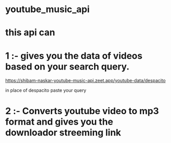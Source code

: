# youtube_music_api

# this api can 
# 1 :- gives you the data of videos based on your search query.


https://shibam-naskar-youtube-music-api.zeet.app/youtube-data/despacito

in place of despacito paste your query



# 2 :- Converts youtube video to mp3 format and gives you the downloador streeming link




